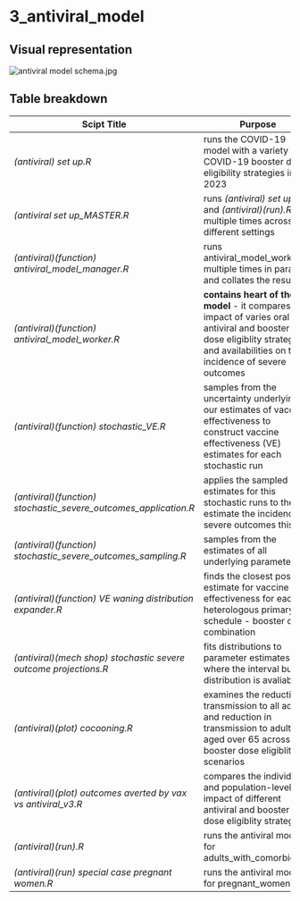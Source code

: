 # 3_antiviral_model

## Visual representation ##
![antiviral model schema.jpg](https://github.com/gizembilgin/indoPacific_COVID19_model/blob/main/3_antiviral_model/antiviral%20model%20schema.png)

## Table breakdown ##
|Scipt Title| Purpose | 
| ----------- | ----------- |
*(antiviral) set up.R* | runs the COVID-19 model with a variety of COVID-19 booster dose eligibility strategies in 2023
*(antiviral set up_MASTER.R* | runs *(antiviral) set up.R* and *(antiviral)(run).R* multiple times across our different settings
*(antiviral)(function) antiviral_model_manager.R*  | runs antiviral_model_worker multiple times in parallel and collates the results
*(antiviral)(function) antiviral_model_worker.R* | **contains heart of the model** - it compares the impact of varies oral antiviral and booster dose eligiblity strategies and availabilities on the incidence of severe outcomes
*(antiviral)(function) stochastic_VE.R* | samples from the uncertainty underlying our estimates of vaccine effectiveness to construct vaccine effectiveness (VE) estimates for each stochastic run
*(antiviral)(function) stochastic_severe_outcomes_application.R* | applies the sampled estimates for this stochastic runs to the estimate the incidence of severe outcomes this run
*(antiviral)(function) stochastic_severe_outcomes_sampling.R* | samples from the estimates of all underlying parameters
*(antiviral)(function) VE waning distribution expander.R* | finds the closest possible estimate for vaccine effectiveness for each heterologous primary schedule - booster dose combination
*(antiviral)(mech shop) stochastic severe outcome projections.R* | fits distributions to parameter estimates where the interval but not distribution is avaliable
*(antiviral)(plot) cocooning.R* | examines the reduction in transmission to all adults, and reduction in transmission to adults aged over 65 across our booster dose eligiblity scenarios
*(antiviral)(plot) outcomes averted by vax vs antiviral_v3.R* | compares the individual- and population-level impact of different antiviral and booster dose eligiblity strategies
*(antiviral)(run).R* | runs the antiviral model for adults_with_comorbidities
*(antiviral)(run) special case pregnant women.R* | runs the antiviral model for pregnant_women
